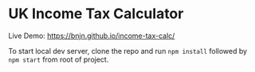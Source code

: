 # UK Income Tax Calculator

Live Demo: https://bnjn.github.io/income-tax-calc/

To start local dev server, clone the repo and run `npm install` followed by `npm start` from root of project.